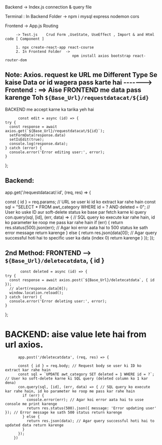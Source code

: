 Backend -> Index.js    connection & query file

Terminal : In Backend Folder   -> 
                                 npm i mysql express nodemon cors

Frontend -> App.js     Routing

         -> Test.js    Crud Form ,UseState, UseEffect , Import & and Html code [ Component ]

         1. npx create-react-app react-course
         2. In Frontend Folder  -> 
                                   npm install axios bootstrap react-router-dom



Note:  Axios. request ke URL me Different Type Se kaise Data or id wagera pass karte hai ------->
Frontend : ==> Aise FRONTEND me data pass karenge Toh  `${Base_Url}/requestdatacat/${id}`  
------------
BACKEND me accept karne ka tarika yeh hai

          const edit = async (id) => {
    try {
      const response = await axios.get(`${Base_Url}/requestdatacat/${id}`);
      setFormData(response.data)
      setIsEdit(true);
      console.log(response.data);
    } catch (error) {
      console.error('Error editing user:', error);
    }
  };

Backend:
-------
  app.get('/requestdatacat/:id', (req, res) => {
  
  const { id } = req.params; // URL se user ki id ko extract kar rahe hain
  const sql = "SELECT * FROM awt_category WHERE id = ? AND deleted = 0"; // User ko uske ID aur soft-delete status ke base par fetch karne ki query
  con.query(sql, [id], (err, data) => { // SQL query ko execute kar rahe hain, id ko parameter ke roop me pass kar rahe hain
    if (err) {
      return res.status(500).json(err); // Agar koi error aata hai to 500 status ke sath error message return karenge
    } else {
      return res.json(data[0]); // Agar query successful hoti hai to specific user ka data (index 0) return karenge
    }
  });
});


2nd Method:
FRONTEND -->     `${Base_Url}/deletecatdata`, { id }
----------------------------------------------------------------------
           const deleted = async (id) => {
    try {
      const response = await axios.post(`${Base_Url}/deletecatdata`, { id });
      // alert(response.data[0]);
      window.location.reload();
    } catch (error) {
      console.error('Error deleting user:', error);
    }
  };

BACKEND:   aise value lete hai from url axios.
=====
          app.post('/deletecatdata', (req, res) => {
          
          const { id } = req.body; // Request body se user ki ID ko extract kar rahe hain
          const sql = `UPDATE awt_category SET deleted = 1 WHERE id = ?`; // User ko soft-delete karne ki SQL query (deleted column ko 1 kar dena)
          con.query(sql, [id], (err, data) => { // SQL query ko execute kar rahe hain, id ko parameter ke roop me pass kar rahe hain
            if (err) {
              console.error(err); // Agar koi error aata hai to usse console me print karenge
              return res.status(500).json({ message: 'Error updating user' }); // Error message ke sath 500 status return karenge
            } else {
              return res.json(data); // Agar query successful hoti hai to updated data return karenge
            }
          });
        })

